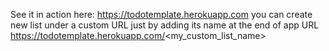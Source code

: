 See it in action here: https://todotemplate.herokuapp.com
you can create new list under a custom URL just by adding its name at the end of app URL https://todotemplate.herokuapp.com/<my_custom_list_name>
